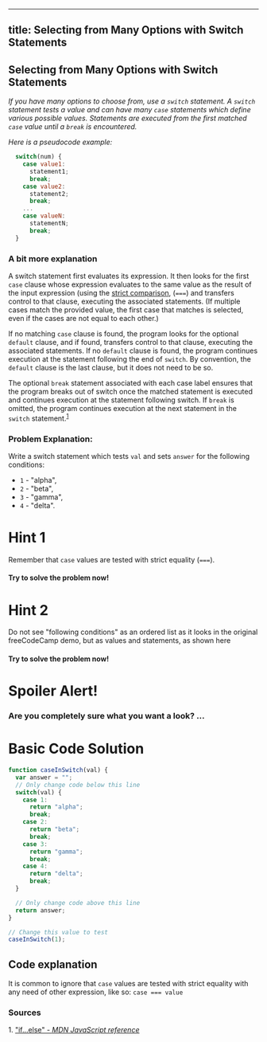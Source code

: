
---
title: Selecting from Many Options with Switch Statements
---
## Selecting from Many Options with Switch Statements

_If you have many options to choose from, use a `switch` statement. A `switch` statement tests a value and can have many `case` statements which define various possible values. Statements are executed from the first matched `case` value until a `break` is encountered._

_Here is a pseudocode example:_

```js
  switch(num) {
    case value1:
      statement1;
      break;
    case value2:
      statement2;
      break;
    ...
    case valueN:
      statementN;
      break;
  }
```

### A bit more explanation
A switch statement first evaluates its expression. It then looks for the first `case` clause whose expression evaluates to the same value as the result of the input expression (using the [strict comparison](https://developer.mozilla.org/en-US/docs/Web/JavaScript/Reference/Operators/Comparison_Operators), (`===`) and transfers control to that clause, executing the associated statements. (If multiple cases match the provided value, the first case that matches is selected, even if the cases are not equal to each other.)

If no matching `case` clause is found, the program looks for the optional `default` clause, and if found, transfers control to that clause, executing the associated statements. If no `default` clause is found, the program continues execution at the statement following the end of `switch`. By convention, the `default` clause is the last clause, but it does not need to be so.

The optional `break` statement associated with each case label ensures that the program breaks out of switch once the matched statement is executed and continues execution at the statement following switch. If `break` is omitted, the program continues execution at the next statement in the `switch` statement.<sup><a href="#cite1">1</a></sup>


### Problem Explanation: 
Write a switch statement which tests `val` and sets `answer` for the following conditions:
- `1` - "alpha",
- `2` - "beta",
- `3` - "gamma",
- `4` - "delta".

# Hint 1
Remember that `case` values are tested with strict equality (`===`).
#### Try to solve the problem now!

# Hint 2
Do not see "following conditions" as an ordered list as it looks in the original freeCodeCamp demo, but as values and statements, as shown here
#### Try to solve the problem now!

# Spoiler Alert!
### Are you completely sure what you want a look? ...

# Basic Code Solution

```js
function caseInSwitch(val) {
  var answer = "";
  // Only change code below this line
  switch(val) {
    case 1:
      return "alpha";
      break;
    case 2:
      return "beta";
      break;
    case 3:
      return "gamma";
      break;
    case 4:
      return "delta";
      break;
  }

  // Only change code above this line  
  return answer;  
}

// Change this value to test
caseInSwitch(1);
```
## Code explanation
It is common to ignore that `case` values are tested with strict equality with any need of other expression, like so:
`case === value`


### Sources
<span id="cite1">1</span>. ["if...else" - *MDN JavaScript reference*](https://developer.mozilla.org/en-US/docs/Web/JavaScript/Reference/Statements/switch#Description)




<!--stackedit_data:
eyJoaXN0b3J5IjpbLTE1MjA3NzU2NDksLTIxNDY3NjQ0NDcsLT
I0MDYwNzA1NSwyMTM1NjAxNjI0LDgxNTIzNjk1OCw4MjA4MTUy
ODcsLTExNTY0MzI2MjYsLTU5ODkyNTQwNiwtOTkyMzQ2Mjk3LC
0xMzY1MDA3NzU1LDM1NTE0MzA0NywtMTI1Mzg4MjM3OCwtMTQ0
NDA4NDI0NCwtMTA5MjAxNjYzNSwyOTE0NzAxOCwtMTkzNTQxNj
IzMCwtMTcwMzQ5MTQ2NSwtMTMwNzE3OTQ2NSwxNTE2NDcyMDgy
LC0zODkxMjQ1NTRdfQ==
-->